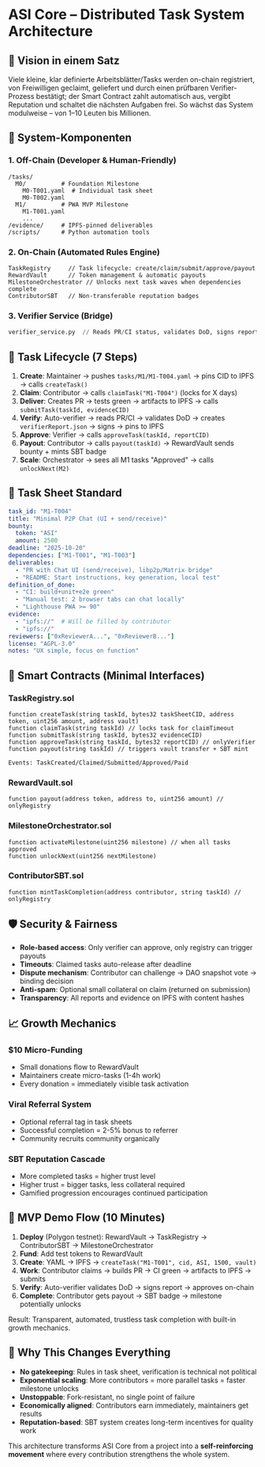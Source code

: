 # ASI Core – Distributed Task System Architecture

## 🎯 Vision in einem Satz

Viele kleine, klar definierte Arbeitsblätter/Tasks werden on-chain registriert, von Freiwilligen geclaimt, geliefert und durch einen prüfbaren Verifier-Prozess bestätigt; der Smart Contract zahlt automatisch aus, vergibt Reputation und schaltet die nächsten Aufgaben frei. So wächst das System modulweise – von 1–10 Leuten bis Millionen.

## 🧩 System-Komponenten

### 1. Off-Chain (Developer & Human-Friendly)
```
/tasks/
  M0/          # Foundation Milestone  
    M0-T001.yaml  # Individual task sheet
    M0-T002.yaml
  M1/          # PWA MVP Milestone
    M1-T001.yaml
    ...
/evidence/     # IPFS-pinned deliverables
/scripts/      # Python automation tools
```

### 2. On-Chain (Automated Rules Engine)
```solidity
TaskRegistry     // Task lifecycle: create/claim/submit/approve/payout
RewardVault      // Token management & automatic payouts  
MilestoneOrchestrator // Unlocks next task waves when dependencies complete
ContributorSBT   // Non-transferable reputation badges
```

### 3. Verifier Service (Bridge)
```python
verifier_service.py  // Reads PR/CI status, validates DoD, signs reports
```

## 🔄 Task Lifecycle (7 Steps)

1. **Create**: Maintainer → pushes `tasks/M1/M1-T004.yaml` → pins CID to IPFS → calls `createTask()`
2. **Claim**: Contributor → calls `claimTask("M1-T004")` (locks for X days)  
3. **Deliver**: Creates PR → tests green → artifacts to IPFS → calls `submitTask(taskId, evidenceCID)`
4. **Verify**: Auto-verifier → reads PR/CI → validates DoD → creates `verifierReport.json` → signs → pins to IPFS
5. **Approve**: Verifier → calls `approveTask(taskId, reportCID)`
6. **Payout**: Contributor → calls `payout(taskId)` → RewardVault sends bounty + mints SBT badge
7. **Scale**: Orchestrator → sees all M1 tasks "Approved" → calls `unlockNext(M2)`

## 📜 Task Sheet Standard

```yaml
task_id: "M1-T004"
title: "Minimal P2P Chat (UI + send/receive)"
bounty: 
  token: "ASI"
  amount: 2500
deadline: "2025-10-20"
dependencies: ["M1-T001", "M1-T003"]
deliverables:
  - "PR with Chat UI (send/receive), libp2p/Matrix bridge"
  - "README: Start instructions, key generation, local test"
definition_of_done:
  - "CI: build+unit+e2e green"
  - "Manual test: 2 browser tabs can chat locally"
  - "Lighthouse PWA >= 90"
evidence:
  - "ipfs://"  # Will be filled by contributor
  - "ipfs://"
reviewers: ["0xReviewerA...", "0xReviewerB..."]
license: "AGPL-3.0"
notes: "UX simple, focus on function"
```

## 🧠 Smart Contracts (Minimal Interfaces)

### TaskRegistry.sol
```solidity
function createTask(string taskId, bytes32 taskSheetCID, address token, uint256 amount, address vault)
function claimTask(string taskId) // locks task for claimTimeout
function submitTask(string taskId, bytes32 evidenceCID)  
function approveTask(string taskId, bytes32 reportCID) // onlyVerifier
function payout(string taskId) // triggers vault transfer + SBT mint

Events: TaskCreated/Claimed/Submitted/Approved/Paid
```

### RewardVault.sol
```solidity
function payout(address token, address to, uint256 amount) // onlyRegistry
```

### MilestoneOrchestrator.sol  
```solidity
function activateMilestone(uint256 milestone) // when all tasks approved
function unlockNext(uint256 nextMilestone)
```

### ContributorSBT.sol
```solidity
function mintTaskCompletion(address contributor, string taskId) // onlyRegistry
```

## 🛡️ Security & Fairness

- **Role-based access**: Only verifier can approve, only registry can trigger payouts
- **Timeouts**: Claimed tasks auto-release after deadline
- **Dispute mechanism**: Contributor can challenge → DAO snapshot vote → binding decision
- **Anti-spam**: Optional small collateral on claim (returned on submission)
- **Transparency**: All reports and evidence on IPFS with content hashes

## 📈 Growth Mechanics

### $10 Micro-Funding
- Small donations flow to RewardVault
- Maintainers create micro-tasks (1-4h work)
- Every donation = immediately visible task activation

### Viral Referral System
- Optional referral tag in task sheets
- Successful completion = 2-5% bonus to referrer  
- Community recruits community organically

### SBT Reputation Cascade
- More completed tasks = higher trust level
- Higher trust = bigger tasks, less collateral required
- Gamified progression encourages continued participation

## 🧪 MVP Demo Flow (10 Minutes)

1. **Deploy** (Polygon testnet): RewardVault → TaskRegistry → ContributorSBT → MilestoneOrchestrator
2. **Fund**: Add test tokens to RewardVault
3. **Create**: YAML → IPFS → `createTask("M1-T001", cid, ASI, 1500, vault)`
4. **Work**: Contributor claims → builds PR → CI green → artifacts to IPFS → submits
5. **Verify**: Auto-verifier validates DoD → signs report → approves on-chain
6. **Complete**: Contributor gets payout → SBT badge → milestone potentially unlocks

Result: Transparent, automated, trustless task completion with built-in growth mechanics.

## 🚀 Why This Changes Everything

- **No gatekeeping**: Rules in task sheet, verification is technical not political
- **Exponential scaling**: More contributors = more parallel tasks = faster milestone unlocks  
- **Unstoppable**: Fork-resistant, no single point of failure
- **Economically aligned**: Contributors earn immediately, maintainers get results
- **Reputation-based**: SBT system creates long-term incentives for quality work

This architecture transforms ASI Core from a project into a **self-reinforcing movement** where every contribution strengthens the whole system.